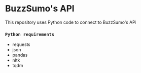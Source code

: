 # BuzzSumo's API
This repository uses Python code to connect to BuzzSumo's API


### `Python requirements`

- requests
- json
- pandas
- nltk
- tqdm
